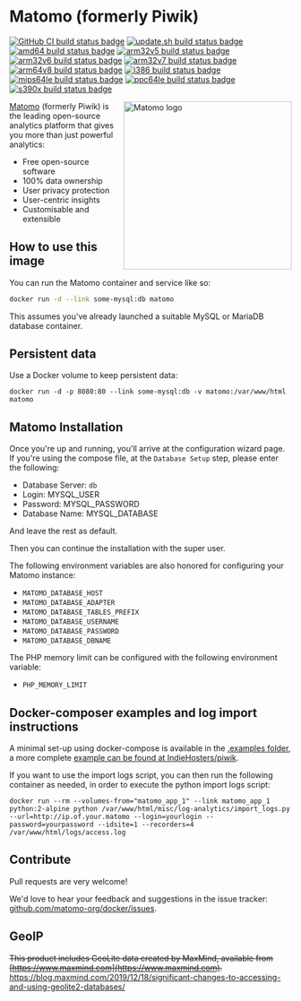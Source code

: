 # Matomo (formerly Piwik)

[![GitHub CI build status badge](https://github.com/matomo-org/docker/workflows/GitHub%20CI/badge.svg)](https://github.com/matomo-org/docker/actions?query=workflow%3A%22GitHub+CI%22)
[![update.sh build status badge](https://img.shields.io/jenkins/s/https/doi-janky.infosiftr.net/job/update.sh/job/matomo.svg?label=Automated%20update.sh)](https://doi-janky.infosiftr.net/job/update.sh/job/matomo/)
[![amd64 build status badge](https://img.shields.io/jenkins/s/https/doi-janky.infosiftr.net/job/multiarch/job/amd64/job/matomo.svg?label=amd64)](https://doi-janky.infosiftr.net/job/multiarch/job/amd64/job/matomo)
[![arm32v5 build status badge](https://img.shields.io/jenkins/s/https/doi-janky.infosiftr.net/job/multiarch/job/arm32v5/job/matomo.svg?label=arm32v5)](https://doi-janky.infosiftr.net/job/multiarch/job/arm32v5/job/matomo)
[![arm32v6 build status badge](https://img.shields.io/jenkins/s/https/doi-janky.infosiftr.net/job/multiarch/job/arm32v6/job/matomo.svg?label=arm32v6)](https://doi-janky.infosiftr.net/job/multiarch/job/arm32v6/job/matomo)
[![arm32v7 build status badge](https://img.shields.io/jenkins/s/https/doi-janky.infosiftr.net/job/multiarch/job/arm32v7/job/matomo.svg?label=arm32v7)](https://doi-janky.infosiftr.net/job/multiarch/job/arm32v7/job/matomo)
[![arm64v8 build status badge](https://img.shields.io/jenkins/s/https/doi-janky.infosiftr.net/job/multiarch/job/arm64v8/job/matomo.svg?label=arm64v8)](https://doi-janky.infosiftr.net/job/multiarch/job/arm64v8/job/matomo)
[![i386 build status badge](https://img.shields.io/jenkins/s/https/doi-janky.infosiftr.net/job/multiarch/job/i386/job/matomo.svg?label=i386)](https://doi-janky.infosiftr.net/job/multiarch/job/i386/job/matomo)
[![mips64le build status badge](https://img.shields.io/jenkins/s/https/doi-janky.infosiftr.net/job/multiarch/job/mips64le/job/matomo.svg?label=mips64le)](https://doi-janky.infosiftr.net/job/multiarch/job/mips64le/job/matomo)
[![ppc64le build status badge](https://img.shields.io/jenkins/s/https/doi-janky.infosiftr.net/job/multiarch/job/ppc64le/job/matomo.svg?label=ppc64le)](https://doi-janky.infosiftr.net/job/multiarch/job/ppc64le/job/matomo)
[![s390x build status badge](https://img.shields.io/jenkins/s/https/doi-janky.infosiftr.net/job/multiarch/job/s390x/job/matomo.svg?label=s390x)](https://doi-janky.infosiftr.net/job/multiarch/job/s390x/job/matomo)

<img align="right" width="300px" src="https://matomo.org/wp-content/themes/website-child/assets/img/media/matomo.png" alt="Matomo logo"></img>
[Matomo](https://matomo.org/) (formerly Piwik) is the leading open-source analytics platform that gives you more than just powerful analytics:

- Free open-source software
- 100% data ownership
- User privacy protection
- User-centric insights
- Customisable and extensible

## How to use this image

You can run the Matomo container and service like so:

```bash
docker run -d --link some-mysql:db matomo
```

This assumes you've already launched a suitable MySQL or MariaDB database container.

## Persistent data

Use a Docker volume to keep persistent data:

```console
docker run -d -p 8080:80 --link some-mysql:db -v matomo:/var/www/html matomo
```

## Matomo Installation

Once you're up and running, you'll arrive at the configuration wizard page. If you're using the compose file, at the `Database Setup` step, please enter the following:

- Database Server: `db`
- Login: MYSQL_USER
- Password: MYSQL_PASSWORD
- Database Name: MYSQL_DATABASE

And leave the rest as default.

Then you can continue the installation with the super user.

The following environment variables are also honored for configuring your Matomo instance:

- `MATOMO_DATABASE_HOST`
- `MATOMO_DATABASE_ADAPTER`
- `MATOMO_DATABASE_TABLES_PREFIX`
- `MATOMO_DATABASE_USERNAME`
- `MATOMO_DATABASE_PASSWORD`
- `MATOMO_DATABASE_DBNAME`

The PHP memory limit can be configured with the following environment variable:

- `PHP_MEMORY_LIMIT`

## Docker-composer examples and log import instructions

A minimal set-up using docker-compose is available in the [.examples folder](.examples/nginx/docker-compose.yml), a more complete [example can be found at IndieHosters/piwik](https://github.com/libresh/compose-matomo/blob/master/docker-compose.yml).

If you want to use the import logs script, you can then run the following container as needed, in order to execute the python import logs script:

```
docker run --rm --volumes-from="matomo_app_1" --link matomo_app_1 python:2-alpine python /var/www/html/misc/log-analytics/import_logs.py --url=http://ip.of.your.matomo --login=yourlogin --password=yourpassword --idsite=1 --recorders=4 /var/www/html/logs/access.log
```

## Contribute

Pull requests are very welcome!

We'd love to hear your feedback and suggestions in the issue tracker: [github.com/matomo-org/docker/issues](https://github.com/matomo-org/docker/issues).

## GeoIP

~~This product includes GeoLite data created by MaxMind, available from [https://www.maxmind.com](https://www.maxmind.com).~~
https://blog.maxmind.com/2019/12/18/significant-changes-to-accessing-and-using-geolite2-databases/
